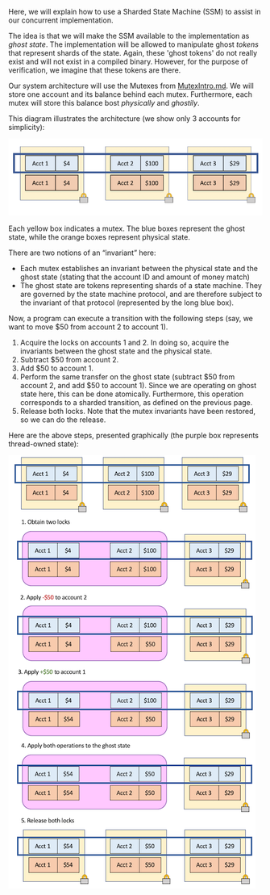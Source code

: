 Here, we will explain how to use a Sharded State Machine (SSM) to assist in our concurrent implementation.

The idea is that we will make the SSM available to the implementation as _ghost state_.
The implementation will be allowed to manipulate ghost _tokens_ that represent shards of
the state. Again, these 'ghost tokens' do not really exist and will not exist in a compiled
binary.  However, for the purpose of verification, we imagine that these tokens are there.

Our system architecture will use the Mutexes from [MutexIntro.md](MutexIntro.md).
We will store one account and its balance behind each mutex. 
Furthermore, each mutex will store this balance bost _physically_ and _ghostily_.

This diagram illustrates the architecture (we show only 3 accounts for simplicity):

![images/bank-mutex-invariants.png](images/bank-mutex-invariants.png)

Each yellow box indicates a mutex. The blue boxes represent the ghost state,
while the orange boxes represent physical state.

There are two notions of an “invariant” here:

 * Each mutex establishes an invariant between the physical state and the ghost state (stating that the account ID and amount of money match)
 * The ghost state are tokens representing shards of a state machine. They are governed by the state machine protocol, and are therefore subject to the invariant of that protocol (represented by the long blue box).

Now, a program can execute a transition with the following steps (say, we want to move
$50 from account 2 to account 1).

1. Acquire the locks on accounts 1 and 2. In doing so, acquire the invariants between the ghost state and the physical state.
2. Subtract $50 from account 2.
3. Add $50 to account 1.
4. Perform the same transfer on the ghost state (subtract $50 from account 2, and add $50 to account 1). Since we are operating on ghost state here, this can be done atomically. Furthermore, this operation corresponds to a sharded transition, as defined on the previous
page.
5. Release both locks. Note that the mutex invariants have been restored, so we can do
the release.

Here are the above steps, presented graphically (the purple box represents thread-owned state):

![images/bank-transaction-step-by-step.png](images/bank-transaction-step-by-step.png)


